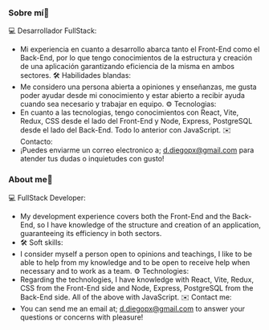 ### Sobre mí👋

💻 Desarrollador FullStack:
- Mi experiencia en cuanto a desarrollo abarca tanto el Front-End como el Back-End, por lo que tengo conocimientos de la estructura y creación de una aplicación garantizando eficiencia de la misma en ambos sectores.
🛠️ Habilidades blandas:
- Me considero una persona abierta a opiniones y enseñanzas, me gusta poder ayudar desde mi conocimiento y estar abierto a recibir ayuda cuando sea necesario y trabajar en equipo.
⚙️ Tecnologias:
- En cuanto a las tecnologias, tengo conocimientos con React, Vite, Redux, CSS desde el lado del Front-End y Node, Express, PostgreSQL desde el lado del Back-End. Todo lo anterior con JavaScript.
✉️ Contacto:
- ¡Puedes enviarme un correo electronico a; d.diegopx@gmail.com para atender tus dudas o inquietudes con gusto!

### About me👋

💻 FullStack Developer:
- My development experience covers both the Front-End and the Back-End, so I have knowledge of the structure and creation of an application, guaranteeing its efficiency in both sectors.
- 🛠️ Soft skills:
- I consider myself a person open to opinions and teachings, I like to be able to help from my knowledge and to be open to receive help when necessary and to work as a team.
⚙️ Technologies:
- Regarding the technologies, I have knowledge with React, Vite, Redux, CSS from the Front-End side and Node, Express, PostgreSQL from the Back-End side. All of the above with JavaScript.
✉️ Contact me:
- You can send me an email at; d.diegopx@gmail.com to answer your questions or concerns with pleasure!


